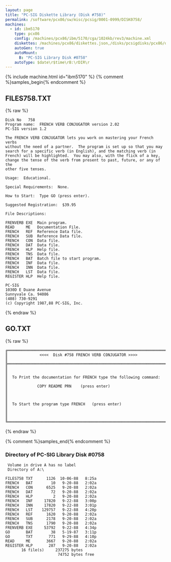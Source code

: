 ```yaml
---
layout: page
title: "PC-SIG Diskette Library (Disk #758)"
permalink: /software/pcx86/sw/misc/pcsig/0001-0999/DISK0758/
machines:
  - id: ibm5170
    type: pcx86
    config: /machines/pcx86/ibm/5170/cga/1024kb/rev3/machine.xml
    diskettes: /machines/pcx86/diskettes.json,/disks/pcsigdisks/pcx86/diskettes.json
    autoGen: true
    autoMount:
      B: "PC-SIG Library Disk #0758"
    autoType: $date\r$time\rB:\rDIR\r
---
```


{% include machine.html id="ibm5170" %}
{% comment %}samples_begin{% endcomment %}

## FILES758.TXT

{% raw %}
```
Disk No   758
Program name:  FRENCH VERB CONJUGATOR version 2.02
PC-SIG version 1.2
 
The FRENCH VERB CONJUGATOR lets you work on mastering your French verbs
without the need of a partner.  The program is set up so that you may
search for a specific verb (in English), and the matching verb (in
French) will be highlighted.  You may also, with the flick of a key,
change the tense of the verb from present to past, future, or any of the
other five tenses.
 
Usage:  Educational.
 
Special Requirements:  None.
 
How to Start:  Type GO (press enter).
 
Suggested Registration:  $39.95
 
File Descriptions:
 
FRENVERB EXE  Main program.
READ     ME   Documentation File.
FRENCH   REF  Reference Data file.
FRENCH   SUB  Reference Data file.
FRENCH   CON  Data file.
FRENCH   DAT  Data file.
FRENCH   HLP  Help file.
FRENCH   TNS  Data file.
FRENCH   BAT  Batch file to start program.
FRENCH   INF  Data file.
FRENCH   INN  Data file.
FRENCH   LST  Data file.
REGISTER HLP  Help file.
 
PC-SIG
1030D E Duane Avenue
Sunnyvale Ca. 94086
(408) 730-9291
(c) Copyright 1987,88 PC-SIG, Inc.

```
{% endraw %}

## GO.TXT

{% raw %}
```
╔═════════════════════════════════════════════════════════════════════════╗
║              <<<<  Disk #758 FRENCH VERB CONJUGATOR >>>>                ║
╠═════════════════════════════════════════════════════════════════════════╣
║                                                                         ║
║  To Print the documentation for FRENCH type the following command:      ║
║             COPY README PRN    (press enter)                            ║
║                                                                         ║
║  To Start the program type FRENCH   (press enter)                       ║
║                                                                         ║
╚═════════════════════════════════════════════════════════════════════════╝
```
{% endraw %}

{% comment %}samples_end{% endcomment %}

### Directory of PC-SIG Library Disk #0758

     Volume in drive A has no label
     Directory of A:\

    FILES758 TXT      1126  10-06-88   8:25a
    FRENCH   BAT        10   9-20-88   2:02a
    FRENCH   CON      6525   9-20-88   2:02a
    FRENCH   DAT        72   9-20-88   2:02a
    FRENCH   HLP         2   9-20-88   2:02a
    FRENCH   INF     17820   9-22-88   3:00p
    FRENCH   INN     17820   9-22-88   3:01p
    FRENCH   LST    129757   9-22-88   4:20p
    FRENCH   REF      1620   9-20-88   2:02a
    FRENCH   SUB      2178   9-20-88   2:02a
    FRENCH   TNS      1790   9-20-88   2:02a
    FRENVERB EXE     53792   9-22-88   4:34p
    GO       BAT        38   5-19-87   3:11p
    GO       TXT       771   9-29-88   4:10p
    READ     ME       3667   9-20-88   2:02a
    REGISTER HLP       287   9-20-88   2:02a
           16 file(s)     237275 bytes
                           74752 bytes free
